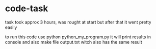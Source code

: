 # code-task

task took approx 3 hours, was rought at start but after that it went pretty easily

to run this code use python python_my_program.py it will print results in console and also make file output.txt witch also has the same result
